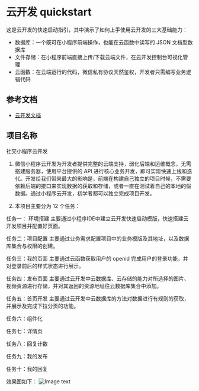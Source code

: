 # 云开发 quickstart

这是云开发的快速启动指引，其中演示了如何上手使用云开发的三大基础能力：

- 数据库：一个既可在小程序前端操作，也能在云函数中读写的 JSON 文档型数据库
- 文件存储：在小程序前端直接上传/下载云端文件，在云开发控制台可视化管理
- 云函数：在云端运行的代码，微信私有协议天然鉴权，开发者只需编写业务逻辑代码

## 参考文档

- [云开发文档](https://developers.weixin.qq.com/miniprogram/dev/wxcloud/basis/getting-started.html)

## 项目名称
社交小程序云开发
1. 微信小程序云开发为开发者提供完整的云端支持，弱化后端和运维概念，无需搭建服务器，使用平台提供的 API 进行核心业务开发，即可实现快速上线和迭代。开发给我们带来最大的影响是，前端在构建自己独立的项目时候，不需要依赖后端的接口来实现数据的获取和存储，或者一直在测试着自己的本地的假数据。通过小程序云开发，初学者都可以独立完成项目开发。

2. 本项目主要分为  12 个任务：

任务一： 环境搭建 主要通过小程序IDE中建立云开发快速启动模版，快速搭建云开发项目并配置好页面。

任务二：项目配置 主要通过业务需求配置项目中的业务模版及其地址，以及数据库集合与权限的创建。

任务三：我的页面 主要通过云函数获取用户的 openid 完成用户的登录功能，并对登录前后的样式状态进行展示。

任务四：发布页面 主要通过云开发中云数据库、云存储的能力对所选择的图片、视频资源进行存储，并对其返回的资源地址往云数据库集合中添加。

任务五：首页开发 主要通过云开发中云数据库的方法对数据进行有规则的获取，并展示及完成下拉分页的功能。

任务六：组件化

任务七：详情页

任务八：回复计数

任务九：我的发布

任务十：我的回复

效果图如下：
![Image text](37.png)



